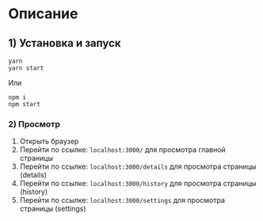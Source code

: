 # Описание

## 1) Установка и запуск

```
yarn
yarn start
```

Или

```
npm i
npm start
```

### 2) Просмотр

1. Открыть браузер
2. Перейти по ссылке: `localhost:3000/` для просмотра главной страницы
3. Перейти по ссылке: `localhost:3000/details` для просмотра страницы (details)
4. Перейти по ссылке: `localhost:3000/history` для просмотра страницы (history)
5. Перейти по ссылке: `localhost:3000/settings` для просмотра страницы (settings)
